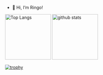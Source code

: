 - 👋 Hi, I’m Ringo!

<p align="left"> 
  <img alt="Top Langs" height="150px" src="https://github-readme-stats.vercel.app/api/top-langs/?username=ringosan1974&layout=compact&count_private=true&show_icons=true&theme=onedark" />
  <img alt="github stats" height="150px" src="https://github-readme-stats.vercel.app/api?username=ringosan1974&count_private=true&show_icons=true&show_icons=true&theme=onedark" />
</p>

[![trophy](https://github-profile-trophy.vercel.app/?username=ringosan1974&theme=onedark&column=7
)](https://github.com/ryo-ma/github-profile-trophy)
